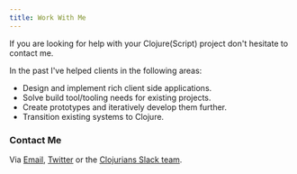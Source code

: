 ```yaml
---
title: Work With Me
---
```


If you are looking for help with your Clojure(Script) project don't
hesitate to contact me.

In the past I've helped clients in the following areas:

- Design and implement rich client side applications.
- Solve build tool/tooling needs for existing projects.
- Create prototypes and iteratively develop them further.
- Transition existing systems to Clojure.

### Contact Me

Via [Email](mailto:martinklepsch@googlemail.com),
[Twitter](https://twitter.com/martinklepsch) or the
[Clojurians Slack team](http://clojurians.net/).
